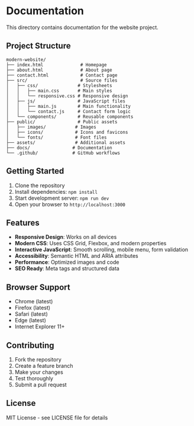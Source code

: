 # Documentation

This directory contains documentation for the website project.

## Project Structure

```
modern-website/
├── index.html              # Homepage
├── about.html              # About page
├── contact.html            # Contact page
├── src/                    # Source files
│   ├── css/               # Stylesheets
│   │   ├── main.css       # Main styles
│   │   └── responsive.css # Responsive design
│   ├── js/                # JavaScript files
│   │   ├── main.js        # Main functionality
│   │   └── contact.js     # Contact form logic
│   └── components/        # Reusable components
├── public/                # Public assets
│   ├── images/           # Images
│   ├── icons/            # Icons and favicons
│   └── fonts/            # Font files
├── assets/               # Additional assets
├── docs/                # Documentation
└── .github/             # GitHub workflows
```

## Getting Started

1. Clone the repository
2. Install dependencies: `npm install`
3. Start development server: `npm run dev`
4. Open your browser to `http://localhost:3000`

## Features

- **Responsive Design**: Works on all devices
- **Modern CSS**: Uses CSS Grid, Flexbox, and modern properties
- **Interactive JavaScript**: Smooth scrolling, mobile menu, form validation
- **Accessibility**: Semantic HTML and ARIA attributes
- **Performance**: Optimized images and code
- **SEO Ready**: Meta tags and structured data

## Browser Support

- Chrome (latest)
- Firefox (latest)
- Safari (latest)
- Edge (latest)
- Internet Explorer 11+

## Contributing

1. Fork the repository
2. Create a feature branch
3. Make your changes
4. Test thoroughly
5. Submit a pull request

## License

MIT License - see LICENSE file for details